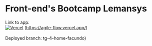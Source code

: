 # Front-end's Bootcamp Lemansys
Link to app: <br>
[![Vercel](https://img.shields.io/badge/vercel-Agile_Flow-%23000000.svg?style=for-the-badge&logo=vercel&logoColor=white)](https://agile-flow.vercel.app/) (https://agile-flow.vercel.app/) <br><br>
Deployed branch: tg-4-home-facundo)

